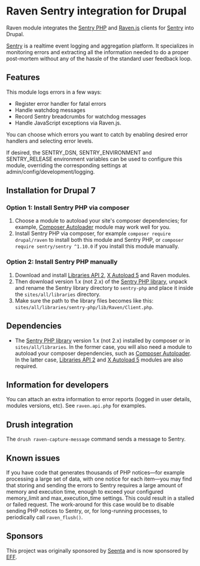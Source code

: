 Raven Sentry integration for Drupal
===================================

Raven module integrates the
[Sentry PHP](https://github.com/getsentry/sentry-php) and
[Raven.js](https://github.com/getsentry/raven-js) clients for
[Sentry](https://sentry.io/) into Drupal.

[Sentry](https://sentry.io/) is a realtime event logging and aggregation
platform. It specializes in monitoring errors and extracting all the information
needed to do a proper post-mortem without any of the hassle of the standard user
feedback loop.


## Features

This module logs errors in a few ways:

* Register error handler for fatal errors
* Handle watchdog messages
* Record Sentry breadcrumbs for watchdog messages
* Handle JavaScript exceptions via Raven.js.

You can choose which errors you want to catch by enabling
desired error handlers and selecting error levels.

If desired, the SENTRY_DSN, SENTRY_ENVIRONMENT and SENTRY_RELEASE environment
variables can be used to configure this module, overriding the corresponding
settings at admin/config/development/logging.


## Installation for Drupal 7


### Option 1: Install Sentry PHP via composer

1. Choose a module to autoload your site's composer dependencies; for example,
   [Composer Autoloader](https://www.drupal.org/project/composer_autoloader)
   module may work well for you.
2. Install Sentry PHP via composer, for example `composer require drupal/raven`
   to install both this module and Sentry PHP, or
   `composer require sentry/sentry ^1.10.0` if you install this module manually.


### Option 2: Install Sentry PHP manually

1. Download and install [Libraries API 2](http://drupal.org/project/libraries),
   [X Autoload 5](http://drupal.org/project/xautoload) and Raven modules.
2. Then download version 1.x (not 2.x) of the
   [Sentry PHP library](https://github.com/getsentry/sentry-php/releases),
   unpack and rename the Sentry library directory to `sentry-php` and place it
   inside the `sites/all/libraries` directory.
3. Make sure the path to the library files becomes like this:
   `sites/all/libraries/sentry-php/lib/Raven/Client.php`.


## Dependencies

* The [Sentry PHP library](https://github.com/getsentry/sentry-php) version 1.x
(not 2.x) installed by composer or in `sites/all/libraries`. In the former case,
you will also need a module to autoload your composer dependencies, such as
[Composer Autoloader](https://www.drupal.org/project/composer_autoloader). In
the latter case, [Libraries API 2](http://drupal.org/project/libraries) and
[X Autoload 5](http://drupal.org/project/xautoload) modules are also required.


## Information for developers

You can attach an extra information to error reports (logged in user details,
modules versions, etc). See `raven.api.php` for examples.


## Drush integration

The `drush raven-capture-message` command sends a message to Sentry.


## Known issues

If you have code that generates thousands of PHP notices—for example processing
a large set of data, with one notice for each item—you may find that storing and
sending the errors to Sentry requires a large amount of memory and execution
time, enough to exceed your configured memory_limit and max_execution_time
settings. This could result in a stalled or failed request. The work-around for
this case would be to disable sending PHP notices to Sentry, or, for
long-running processes, to periodically call `raven_flush()`.


## Sponsors

This project was originally sponsored by [Seenta](http://seenta.ru/) and is
now sponsored by [EFF](https://www.eff.org/).
